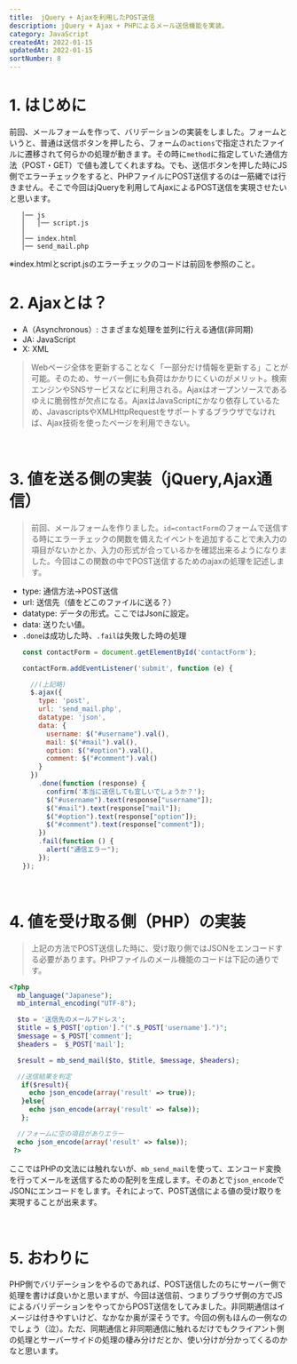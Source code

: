 ```yaml
---
title:  jQuery + Ajaxを利用したPOST送信
description: jQuery + Ajax + PHPによるメール送信機能を実装。
category: JavaScript
createdAt: 2022-01-15
updatedAt: 2022-01-15
sortNumber: 8
---
```


# 1. はじめに
前回、メールフォームを作って、バリデーションの実装をしました。フォームというと、普通は送信ボタンを押したら、フォームの`actions`で指定されたファイルに遷移されて何らかの処理が動きます。その時に`method`に指定していた通信方法（POST・GET）で値も渡してくれますね。でも、送信ボタンを押した時にJS側でエラーチェックをすると、PHPファイルにPOST送信するのは一筋縄では行きません。そこで今回はjQueryを利用してAjaxによるPOST送信を実現させたいと思います。<br>

```
   │── js
   │   │── script.js
   │
   │── index.html
   │── send_mail.php
```
※index.htmlとscript.jsのエラーチェックのコードは前回を参照のこと。
<br>

# 2. Ajaxとは？
- A（Asynchronous）: さまざまな処理を並列に行える通信(非同期)
- JA: JavaScript
- X: XML
> Webページ全体を更新することなく「一部分だけ情報を更新する」ことが可能。そのため、サーバー側にも負荷はかかりにくいのがメリット。検索エンジンやSNSサービスなどに利用される。Ajaxはオープンソースであるゆえに脆弱性が欠点になる。AjaxはJavaScriptにかなり依存しているため、JavascriptsやXMLHttpRequestをサポートするブラウザでなければ、Ajax技術を使ったページを利用できない。

<br>

# 3. 値を送る側の実装（jQuery,Ajax通信）
> 前回、メールフォームを作りました。`id=contactForm`のフォームで送信する時にエラーチェックの関数を備えたイベントを追加することで未入力の項目がないかとか、入力の形式が合っているかを確認出来るようになりました。今回はこの関数の中でPOST送信するためのajaxの処理を記述します。
- type: 通信方法→POST送信
- url: 送信先（値をどこのファイルに送る？）
- datatype: データの形式。ここではJsonに設定。
- data: 送りたい値。
- `.done`は成功した時、`.fail`は失敗した時の処理
  ```js
  const contactForm = document.getElementById('contactForm');

  contactForm.addEventListener('submit', function (e) {

    //(上記略)
    $.ajax({
      type: 'post',
      url: 'send_mail.php',
      datatype: 'json',
      data: {
        username: $("#username").val(),
        mail: $("#mail").val(),
        option: $("#option").val(),
        comment: $("#comment").val()
      }
    })
      .done(function (response) {
        confirm('本当に送信しても宜しいでしょうか？');
        $("#username").text(response["username"]);
        $("#mail").text(response["mail"]);
        $("#option").text(response["option"]);
        $("#comment").text(response["comment"]);
      })
      .fail(function () {
        alert("通信エラー");
      });
  });

  ```

<br>

# 4. 値を受け取る側（PHP）の実装
> 上記の方法でPOST送信した時に、受け取り側ではJSONをエンコードする必要があります。PHPファイルのメール機能のコードは下記の通りです。
```php
<?php
  mb_language("Japanese");
  mb_internal_encoding("UTF-8");

  $to = '送信先のメールアドレス';
  $title = $_POST['option']."(".$_POST['username'].")";
  $message = $_POST['comment'];
  $headers =  $_POST['mail'];

  $result = mb_send_mail($to, $title, $message, $headers);

  //送信結果を判定
   if($result){
     echo json_encode(array('result' => true));
   }else{
     echo json_encode(array('result' => false));
   };

  //フォームに空の項目がありエラー
  echo json_encode(array('result' => false));
 ?>
```

ここではPHPの文法には触れないが、`mb_send_mail`を使って、エンコード変換を行ってメールを送信するための配列を生成します。そのあとで`json_encode`でJSONにエンコードをします。それによって、POST送信による値の受け取りを実現することが出来ます。

<br>

# 5. おわりに
PHP側でバリデーションをやるのであれば、POST送信したのちにサーバー側で処理を書けば良いかと思いますが、今回は送信前、つまりブラウザ側の方でJSによるバリデーションをやってからPOST送信をしてみました。非同期通信はイメージは付きやすいけど、なかなか奥が深そうです。今回の例もほんの一例なのでしょう（泣）。ただ、同期通信と非同期通信に触れるだけでもクライアント側の処理とサーバーサイドの処理の棲み分けだとか、使い分けが分かってくるのかなと思います。

<br>
